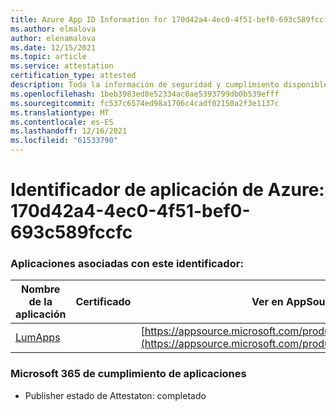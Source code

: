 ```yaml
---
title: Azure App ID Information for 170d42a4-4ec0-4f51-bef0-693c589fccfc
ms.author: elmalova
author: elenamalova
ms.date: 12/15/2021
ms.topic: article
ms.service: attestation
certification_type: attested
description: Toda la información de seguridad y cumplimiento disponible para 170d42a4-4ec0-4f51-bef0-693c589fccfc.
ms.openlocfilehash: 1beb3983ed8e52334ac0ae5393799db0b539efff
ms.sourcegitcommit: fc537c6574ed98a1706c4cadf02150a2f3e1137c
ms.translationtype: MT
ms.contentlocale: es-ES
ms.lasthandoff: 12/16/2021
ms.locfileid: "61533790"
---
```

# <a name="azure-app-id-170d42a4-4ec0-4f51-bef0-693c589fccfc"></a>Identificador de aplicación de Azure: 170d42a4-4ec0-4f51-bef0-693c589fccfc


### <a name="apps-associated-with-this-id"></a>Aplicaciones asociadas con este identificador:
| **Nombre de la aplicación** | **Certificado** | **Ver en AppSource** |
|--------------|---------------|-----------------------|
| [LumApps](https://docs.microsoft.com/microsoft-365-app-certification/forward/WA200001015) |  | [https://appsource.microsoft.com/product/office/WA200001015](https://appsource.microsoft.com/product/office/WA200001015) |

### <a name="microsoft-365-app-compliance-status"></a>Microsoft 365 de cumplimiento de aplicaciones
- Publisher estado de Attestaton: completado
